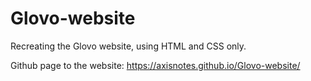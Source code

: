 # Glovo-website

Recreating the Glovo website, using HTML and CSS only.

Github page to the website:
https://axisnotes.github.io/Glovo-website/
